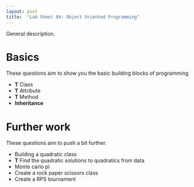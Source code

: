 ```yaml
---
layout: post
title:  "Lab Sheet 04: Object Oriented Programming"
---
```


General description.

# Basics

These questions aim to show you the basic building blocks of programming

- **T** Class
- **T** Attribute
- **T** Method
- **Inheritance**

# Further work

These questions aim to push a bit further.

- Building a quadratic class
- **T** Find the quadratic solutions to quadratics from data
- Monte carlo pi
- Create a rock paper scissors class
- Create a RPS tournament
